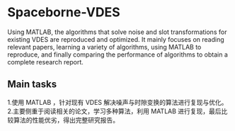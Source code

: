 # Spaceborne-VDES
Using MATLAB, the algorithms that solve noise and slot transformations for existing VDES are reproduced and optimized. It mainly focuses on reading relevant papers, learning a variety of algorithms, using MATLAB to reproduce, and finally comparing the performance of algorithms to obtain a complete research report.
## Main tasks
1.使用 MATLAB ，针对现有 VDES 解决噪声与时隙变换的算法进行复现与优化。  
2.主要侧重于阅读相关的论文，学习多种算法，利用 MATLAB 进行复现，最后比较算法的性能优劣，得出完整研究报告。
